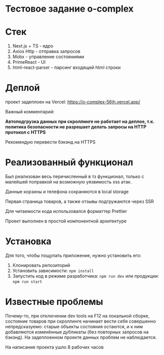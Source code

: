 # Тестовое задание o-complex

# Стек

1. Next.js + TS - ядро
2. Axios Http - отправка запросов
3. Mobx - управление состояниями
4. PrimeReact - UI
5. html-react-parser - парсинг входящей html строки

# Деплой

проект задеплоен на Vercel: https://o-complex-56jh.vercel.app/

Важный комментарий: 

**Автоподгрузка данных при скроллинге не работает на деплое, т.к. политика безопасности не разрешает делать запросы на HTTP протокол с HTTPS**

Рекомендую перевести бэкэнд на HTTPS

# Реализованный функционал

Был реализован весь перечисленный в тз функционал, только с малейшей поправкой на возможную уязвимость xss атак.

Данные корзины и телефона сохраняются в local storage

Первая страница товаров, а также отзывы подгружаются через SSR

Для читаемости кода использовался форматтер Prettier

Проект выполнен в простой компонентной архитектуре

# Установка

Для того, чтобы пощупать приложение, нужно установить его:

1. Клонировать репозиторий
2. Установить зависимости: `npm install`
3. Запустить код в режиме разработчика: `npm run dev` или продукции: `npm run start`

# Известные проблемы

Почему-то, при отключении dev tools на F12 на локальной сборке, состояние товаров при скроллинге начинает вести себя совершенно непредсказуемо: старые объекты состояния остаются, и к ним добавляются изменённые дубликаты (без повторных запросов на бэкэнд). На задеплоенном проекте данных проблем не наблюдается.

На написание проекта ушло 8 рабочих часов
